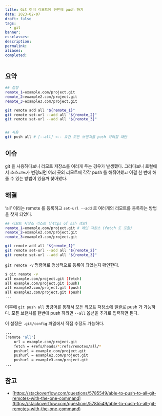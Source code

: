 ```yaml
---
title: Git 여러 리모트에 한번에 push 하기
date: 2023-02-07
draft: false
tags:
  - git
banner: 
cssclasses: 
description: 
permalink: 
aliases: 
completed:
---
```

## 요약

```bash
## 설정
remote_1=example.com/project.git
remote_2=example2.com/project.git
remote_3=example3.com/project.git

git remote add all "${remote_1}"
git remote set-url --add all "${remote_2}"
git remote set-url --add all "${remote_3}"


## 사용
git push all # [--all] <-- 요건 모든 브랜치를 push 하려할 때만
```

## 이슈

git 을 사용하다보니 리모트 저장소를 여러개 두는 경우가 발생했다. 그러다보니 로컬에서 소스코드가 변경되면 여러 곳의 리모트에 각각 push 를 해줘야했고 이걸 한 번에 해줄 수 있는 방법이 있을까 찾아봤다.

  

## 해결

‘all’ 이라는 remote 를 등록하고 `set-url --add` 로 여러개의 리모트를 등록하는 방법을 찾게 되었다.

```bash
## 리모트 저장소 리스트 (https of ssh 경로)
remote_1=example.com/project.git # 메인 저장소 (fetch 도 포함)
remote_2=example2.com/project.git
remote_3=example3.com/project.git

git remote add all "${remote_1}"
git remote set-url --add all "${remote_2}"
git remote set-url --add all "${remote_3}"
```

  

`git remote -v` 명령어로 정상적으로 등록이 되었는지 확인한다.

  

```bash
$ git remote -v
all	example.com/project.git (fetch)
all	example.com/project.git (push)
all	example2.com/project.git (push)
all	example3.com/project.git (push)
...
```

  

이후에 `git push all` 명령어를 통해서 모든 리모트 저장소에 일괄로 push 가 가능하다. 모든 브랜치를 한번에 push 하려면 `--all` 옵션을 추가로 입력하면 된다.

  

이 설정은 `.git/config` 파일에서 직접 수정도 가능하다.

```bash
...
[remote "all"]
	url = example.com/project.git
	fetch = +refs/heads/*:refs/remotes/all/*
	pushurl = example.com/project.git
	pushurl = example2.com/project.git
	pushurl = example3.com/project.git
...
```

  

## 참고

- [https://stackoverflow.com/questions/5785549/able-to-push-to-all-git-remotes-with-the-one-command](https://stackoverflow.com/questions/5785549/able-to-push-to-all-git-remotes-with-the-one-command)